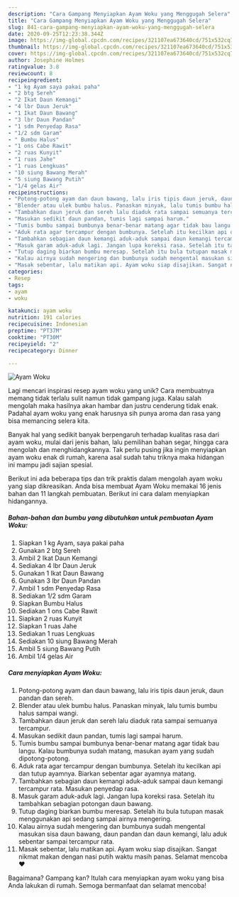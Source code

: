 ```yaml
---
description: "Cara Gampang Menyiapkan Ayam Woku yang Menggugah Selera"
title: "Cara Gampang Menyiapkan Ayam Woku yang Menggugah Selera"
slug: 841-cara-gampang-menyiapkan-ayam-woku-yang-menggugah-selera
date: 2020-09-25T12:23:38.344Z
image: https://img-global.cpcdn.com/recipes/321107ea673640cd/751x532cq70/ayam-woku-foto-resep-utama.jpg
thumbnail: https://img-global.cpcdn.com/recipes/321107ea673640cd/751x532cq70/ayam-woku-foto-resep-utama.jpg
cover: https://img-global.cpcdn.com/recipes/321107ea673640cd/751x532cq70/ayam-woku-foto-resep-utama.jpg
author: Josephine Holmes
ratingvalue: 3.8
reviewcount: 8
recipeingredient:
- "1 kg Ayam saya pakai paha"
- "2 btg Sereh"
- "2 Ikat Daun Kemangi"
- "4 lbr Daun Jeruk"
- "1 Ikat Daun Bawang"
- "3 lbr Daun Pandan"
- "1 sdm Penyedap Rasa"
- "1/2 sdm Garam"
- " Bumbu Halus"
- "1 ons Cabe Rawit"
- "2 ruas Kunyit"
- "1 ruas Jahe"
- "1 ruas Lengkuas"
- "10 siung Bawang Merah"
- "5 siung Bawang Putih"
- "1/4 gelas Air"
recipeinstructions:
- "Potong-potong ayam dan daun bawang, lalu iris tipis daun jeruk, daun pandan dan sereh."
- "Blender atau ulek bumbu halus. Panaskan minyak, lalu tumis bumbu halus sampai wangi."
- "Tambahkan daun jeruk dan sereh lalu diaduk rata sampai semuanya tercampur."
- "Masukan sedikit daun pandan, tumis lagi sampai harum."
- "Tumis bumbu sampai bumbunya benar-benar matang agar tidak bau langu. Kalau bumbunya sudah matang, masukan ayam yang sudah dipotong-potong."
- "Aduk rata agar tercampur dengan bumbunya. Setelah itu kecilkan api dan tutup ayamnya. Biarkan sebentar agar ayamnya matang."
- "Tambahkan sebagian daun kemangi aduk-aduk sampai daun kemangi tercampur rata. Masukan penyedap rasa."
- "Masuk garam aduk-aduk lagi. Jangan lupa koreksi rasa. Setelah itu tambahkan sebagian potongan daun bawang."
- "Tutup daging biarkan bumbu meresap. Setelah itu bula tutupan masak menggunakan api sedang sampai airnya mengering."
- "Kalau airnya sudah mengering dan bumbunya sudah mengental masukan sisa daun bawang, daun pandan dan daun kemangi, lalu aduk sebentar sampai tercampur rata."
- "Masak sebentar, lalu matikan api. Ayam woku siap disajikan. Sangat nikmat makan dengan nasi putih waktu masih panas. Selamat mencoba ❤️"
categories:
- Resep
tags:
- ayam
- woku

katakunci: ayam woku 
nutrition: 191 calories
recipecuisine: Indonesian
preptime: "PT37M"
cooktime: "PT30M"
recipeyield: "2"
recipecategory: Dinner

---
```



![Ayam Woku](https://img-global.cpcdn.com/recipes/321107ea673640cd/751x532cq70/ayam-woku-foto-resep-utama.jpg)

Lagi mencari inspirasi resep ayam woku yang unik? Cara membuatnya memang tidak terlalu sulit namun tidak gampang juga. Kalau salah mengolah maka hasilnya akan hambar dan justru cenderung tidak enak. Padahal ayam woku yang enak harusnya sih punya aroma dan rasa yang bisa memancing selera kita.

Banyak hal yang sedikit banyak berpengaruh terhadap kualitas rasa dari ayam woku, mulai dari jenis bahan, lalu pemilihan bahan segar, hingga cara mengolah dan menghidangkannya. Tak perlu pusing jika ingin menyiapkan ayam woku enak di rumah, karena asal sudah tahu triknya maka hidangan ini mampu jadi sajian spesial.




Berikut ini ada beberapa tips dan trik praktis dalam mengolah ayam woku yang siap dikreasikan. Anda bisa membuat Ayam Woku memakai 16 jenis bahan dan 11 langkah pembuatan. Berikut ini cara dalam menyiapkan hidangannya.

<!--inarticleads1-->

##### Bahan-bahan dan bumbu yang dibutuhkan untuk pembuatan Ayam Woku:

1. Siapkan 1 kg Ayam, saya pakai paha
1. Gunakan 2 btg Sereh
1. Ambil 2 Ikat Daun Kemangi
1. Sediakan 4 lbr Daun Jeruk
1. Gunakan 1 Ikat Daun Bawang
1. Gunakan 3 lbr Daun Pandan
1. Ambil 1 sdm Penyedap Rasa
1. Sediakan 1/2 sdm Garam
1. Siapkan  Bumbu Halus
1. Sediakan 1 ons Cabe Rawit
1. Siapkan 2 ruas Kunyit
1. Siapkan 1 ruas Jahe
1. Sediakan 1 ruas Lengkuas
1. Sediakan 10 siung Bawang Merah
1. Ambil 5 siung Bawang Putih
1. Ambil 1/4 gelas Air




<!--inarticleads2-->

##### Cara menyiapkan Ayam Woku:

1. Potong-potong ayam dan daun bawang, lalu iris tipis daun jeruk, daun pandan dan sereh.
1. Blender atau ulek bumbu halus. Panaskan minyak, lalu tumis bumbu halus sampai wangi.
1. Tambahkan daun jeruk dan sereh lalu diaduk rata sampai semuanya tercampur.
1. Masukan sedikit daun pandan, tumis lagi sampai harum.
1. Tumis bumbu sampai bumbunya benar-benar matang agar tidak bau langu. Kalau bumbunya sudah matang, masukan ayam yang sudah dipotong-potong.
1. Aduk rata agar tercampur dengan bumbunya. Setelah itu kecilkan api dan tutup ayamnya. Biarkan sebentar agar ayamnya matang.
1. Tambahkan sebagian daun kemangi aduk-aduk sampai daun kemangi tercampur rata. Masukan penyedap rasa.
1. Masuk garam aduk-aduk lagi. Jangan lupa koreksi rasa. Setelah itu tambahkan sebagian potongan daun bawang.
1. Tutup daging biarkan bumbu meresap. Setelah itu bula tutupan masak menggunakan api sedang sampai airnya mengering.
1. Kalau airnya sudah mengering dan bumbunya sudah mengental masukan sisa daun bawang, daun pandan dan daun kemangi, lalu aduk sebentar sampai tercampur rata.
1. Masak sebentar, lalu matikan api. Ayam woku siap disajikan. Sangat nikmat makan dengan nasi putih waktu masih panas. Selamat mencoba ❤️




Bagaimana? Gampang kan? Itulah cara menyiapkan ayam woku yang bisa Anda lakukan di rumah. Semoga bermanfaat dan selamat mencoba!
